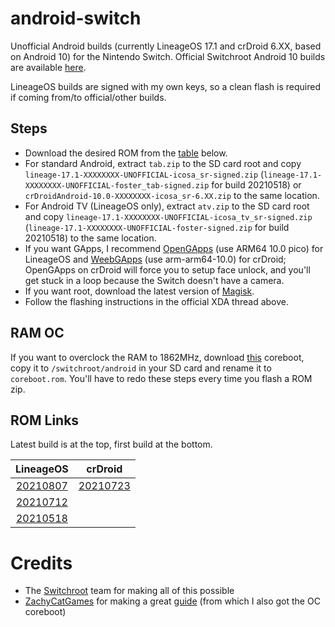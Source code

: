 # android-switch
Unofficial Android builds (currently LineageOS 17.1 and crDroid 6.XX, based on Android 10) for the Nintendo Switch. Official Switchroot Android 10 builds are available [here](https://forum.xda-developers.com/t/rom-unofficial-switchroot-android-10.4229761/).

LineageOS builds are signed with my own keys, so a clean flash is required if coming from/to official/other builds.

## Steps
- Download the desired ROM from the [table](https://github.com/LeddaZ/android-switch/blob/main/README.md#rom-links) below.
- For standard Android, extract `tab.zip` to the SD card root and copy `lineage-17.1-XXXXXXXX-UNOFFICIAL-icosa_sr-signed.zip` (`lineage-17.1-XXXXXXXX-UNOFFICIAL-foster_tab-signed.zip` for build 20210518) or `crDroidAndroid-10.0-XXXXXXXX-icosa_sr-6.XX.zip` to the same location.
- For Android TV (LineageOS only), extract `atv.zip` to the SD card root and copy `lineage-17.1-XXXXXXXX-UNOFFICIAL-icosa_tv_sr-signed.zip` (`lineage-17.1-XXXXXXXX-UNOFFICIAL-foster-signed.zip` for build 20210518) to the same location.
- If you want GApps, I recommend [OpenGApps](https://opengapps.org/) (use ARM64 10.0 pico) for LineageOS and [WeebGApps](https://t.me/WeebGAppsChannel) (use arm-arm64-10.0) for crDroid; OpenGApps on crDroid will force you to setup face unlock, and you'll get stuck in a loop because the Switch doesn't have a camera.
- If you want root, download the latest version of [Magisk](https://github.com/topjohnwu/Magisk/releases/latest).
- Follow the flashing instructions in the official XDA thread above.

## RAM OC
If you want to overclock the RAM to 1862MHz, download [this](https://raw.githubusercontent.com/LeddaZ/android-switch/main/coreboot_oc.rom) coreboot, copy it to `/switchroot/android` in your SD card and rename it to `coreboot.rom`. You'll have to redo these steps every time you flash a ROM zip.

## ROM Links
Latest build is at the top, first build at the bottom.

| LineageOS | crDroid |
| :-: | :-: |
| [20210807](https://github.com/LeddaZ/android-switch/releases/tag/20210807-lineage) | [20210723](https://github.com/LeddaZ/android-switch/releases/tag/20210723-cr) |
| [20210712](https://github.com/LeddaZ/android-switch/releases/tag/20210712) | |
| [20210518](https://github.com/LeddaZ/android-switch/releases/tag/20210518) | |

# Credits
- The [Switchroot](https://gitlab.com/switchroot) team for making all of this possible
- [ZachyCatGames](https://gitlab.com/ZachyCatGames) for making a great [guide](https://gitlab.com/ZachyCatGames/q-tips-guide) (from which I also got the OC coreboot)
